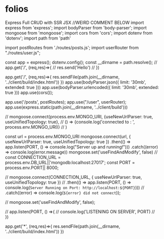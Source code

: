 # folios
Express Full CRUD with SSR JSX
//WEIRD COMMENT BELOW
import express from 'express';
import bodyParser from 'body-parser';
import mongoose from 'mongoose';
import cors from 'cors';
import dotenv from 'dotenv';
import path from 'path'

import postRoutes from './routes/posts.js';
import userRouter from "./routes/user.js";

const app = express(); 
dotenv.config();
const __dirname = path.resolve();
// app.get('/', (req,res)=>{
//   res.send('Hello')
// })

app.get('/', (req,res)=>{
  res.sendFile(path.join(__dirname, '../client/build/index.html'))
})
app.use(bodyParser.json({ limit: '30mb', extended: true }))
app.use(bodyParser.urlencoded({ limit: '30mb', extended: true }))
app.use(cors());

app.use('/posts', postRoutes);
app.use("/user", userRouter);
app.use(express.static(path.join(__dirname, '../client/build')))

// mongoose.connect(process.env.MONGO_URI, {useNewUrlParser: true, useUnifiedTopology: true},
//   () => {console.log('connected to : ', process.env.MONGO_URI)}
//   )

const url = process.env.MONGO_URI
  mongoose.connect(url, { useNewUrlParser: true, useUnifiedTopology: true })
  .then(() => app.listen(PORT, () => console.log("Server up and running!")))
  .catch((error) => console.log(error.message))
  mongoose.set('useFindAndModify', false)
// const CONNECTION_URL = process.env.DB_URL||'mongodb:localhost:27017';
const PORT = process.env.PORT|| 8000;

// mongoose.connect(CONNECTION_URL, { useNewUrlParser: true, useUnifiedTopology: true })
//   .then(() => app.listen(PORT, () => console.log(`Server Running on Port: http://localhost:${PORT}`)))
//   .catch((error) => console.log(`${error} did not connect`));

// mongoose.set('useFindAndModify', false);

// app.listen(PORT, () =>{
//   console.log('LISTENING ON SERVER', PORT)
// })

app.get('*', (req,res)=>{
  res.sendFile(path.join(__dirname, '../client/build/index.html'))
})